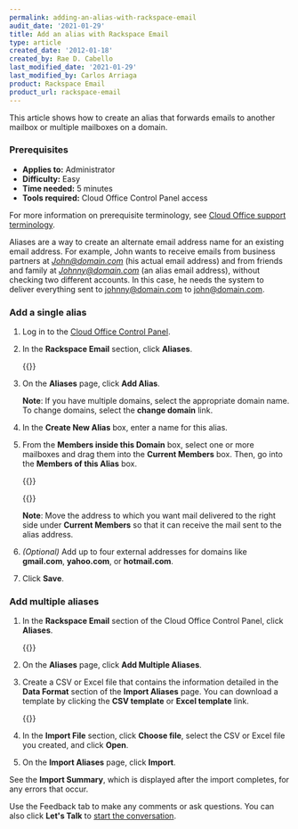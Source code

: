 ```yaml
---
permalink: adding-an-alias-with-rackspace-email
audit_date: '2021-01-29'
title: Add an alias with Rackspace Email
type: article
created_date: '2012-01-18'
created_by: Rae D. Cabello
last_modified_date: '2021-01-29'
last_modified_by: Carlos Arriaga
product: Rackspace Email
product_url: rackspace-email
---
```


This article shows how to create an alias that forwards emails to another mailbox or multiple mailboxes on a domain.

### Prerequisites

- **Applies to:** Administrator
- **Difficulty:** Easy
- **Time needed:** 5 minutes
- **Tools required:** Cloud Office Control Panel access

For more information on prerequisite terminology, see [Cloud Office support terminology](/support/how-to/cloud-office-support-terminology).

Aliases are a way to create an alternate email address name for an existing email address. For example, John wants to receive emails from
business partners at *John@domain.com* (his actual email address) and from friends and family at *Johnny@domain.com* (an alias email
address), without checking two different accounts. In this case, he needs the system to deliver everything sent to johnny@domain.com
to john@domain.com.

### Add a single alias

1. Log in to the [Cloud Office Control Panel](https://cp.rackspace.com/).
2. In the **Rackspace Email** section, click **Aliases**.

    {{<image src="aliases_CP1.png" alt="" title="">}}

3. On the **Aliases** page, click **Add Alias**.

    **Note**: If you have multiple domains, select the appropriate domain name. To change domains, select the **change domain** link.

4. In the **Create New Alias** box, enter a name for this alias.
5. From the **Members inside this Domain** box, select one or more mailboxes and drag them into the **Current Members** box.
   Then, go into the **Members of this Alias** box.

    {{<image src="members_of_domain.png" alt="" title="">}}

    {{<image src="members_of_alias.png" alt="" title="">}}

    **Note**: Move the address to which you want mail delivered to the right side under **Current Members** so that it can receive the
    mail sent to the alias address.

6. *(Optional)* Add up to four external addresses for domains like **gmail.com**, **yahoo.com**, or **hotmail.com**.
7. Click **Save**.

### Add multiple aliases

1. In the **Rackspace Email** section of the Cloud Office Control Panel, click **Aliases**.

    {{<image src="aliases_CP1.png" alt="" title="">}}

2. On the **Aliases** page, click **Add Multiple Aliases**.
3. Create a CSV or Excel file that contains the information detailed in the **Data Format** section of the **Import Aliases**
   page. You can download a template by clicking the **CSV template** or **Excel template** link.

    {{<image src="multiple_aliases.png" alt="" title="">}}

4. In the **Import File** section, click **Choose file**, select the CSV or Excel file you created, and click **Open**.
5. On the **Import Aliases** page, click **Import**.
    
See the **Import Summary**, which is displayed after the import completes, for any errors that occur.

Use the Feedback tab to make any comments or ask questions. You can also click
**Let's Talk** to [start the conversation](https://www.rackspace.com/). 

